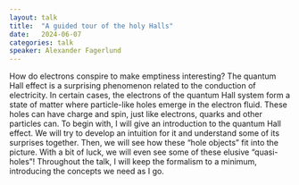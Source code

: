 ```yaml
---
layout: talk
title:  "A guided tour of the holy Halls"
date:   2024-06-07
categories: talk
speaker: Alexander Fagerlund
---
```

How do electrons conspire to make emptiness interesting? The quantum Hall effect is a surprising phenomenon related to the conduction of electricity. In certain cases, the electrons of the quantum Hall system form a state of matter where particle-like holes emerge in the electron fluid. These holes can have charge and spin, just like electrons, quarks and other particles can. To begin with, I will give an introduction to the quantum Hall effect. We will try to develop an intuition for it and understand some of its surprises together. Then, we will see how these “hole objects” fit into the picture.  With a bit of luck, we will even see some of these elusive “quasi-holes”! Throughout the talk, I will keep the formalism to a minimum, introducing the concepts we need as I go.
